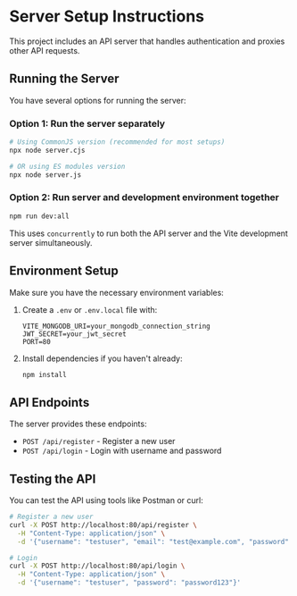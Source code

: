 # Server Setup Instructions

This project includes an API server that handles authentication and proxies other API requests.

## Running the Server

You have several options for running the server:

### Option 1: Run the server separately

```bash
# Using CommonJS version (recommended for most setups)
npx node server.cjs

# OR using ES modules version
npx node server.js
```

### Option 2: Run server and development environment together

```bash
npm run dev:all
```

This uses `concurrently` to run both the API server and the Vite development server simultaneously.

## Environment Setup

Make sure you have the necessary environment variables:

1. Create a `.env` or `.env.local` file with:
   ```
   VITE_MONGODB_URI=your_mongodb_connection_string
   JWT_SECRET=your_jwt_secret
   PORT=80
   ```

2. Install dependencies if you haven't already:
   ```bash
   npm install
   ```

## API Endpoints

The server provides these endpoints:

- `POST /api/register` - Register a new user
- `POST /api/login` - Login with username and password

## Testing the API

You can test the API using tools like Postman or curl:

```bash
# Register a new user
curl -X POST http://localhost:80/api/register \
  -H "Content-Type: application/json" \
  -d '{"username": "testuser", "email": "test@example.com", "password": "password123"}'

# Login
curl -X POST http://localhost:80/api/login \
  -H "Content-Type: application/json" \
  -d '{"username": "testuser", "password": "password123"}'
```

